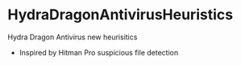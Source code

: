 # HydraDragonAntivirusHeuristics
Hydra Dragon Antivirus new heurisitics
- Inspired by Hitman Pro suspicious file detection